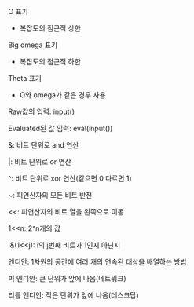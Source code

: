 O 표기

- 복잡도의 점근적 상한

Big omega 표기

- 복잡도의 점근적 하한

Theta 표기

- O와 omega가 같은 경우 사용

Raw값의 입력: input()

Evaluated된 값 입력: eval(input())

&: 비트 단위로 and 연산

|: 비트 단위로 or 연산

^: 비트 단위로 xor 연산(같으면 0 다르면 1)

~: 피연산자의 모든 비트 반전

<<: 피연산자의 비트 열을 왼쪽으로 이동



1<<n: 2^n개의 값

i&(1<<j): i의 j번째 비트가 1인지 아닌지



엔디안: 1차원의 공간에 여러 개의 연속된 대상을 배열하는 방법

빅 엔디안: 큰 단위가 앞에 나옴(네트워크)

리틀 엔디안: 작은 단위가 앞에 나옴(데스크탑)

